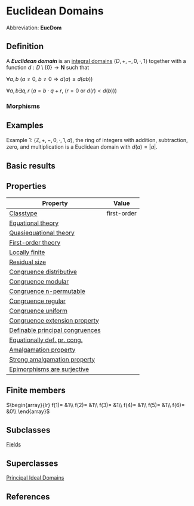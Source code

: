 # Euclidean Domains

Abbreviation: **EucDom**
## Definition
A ***Euclidean domain*** is an [integral domains](integral_domains.md) $\langle D,+,-,0,\cdot,1\rangle$ together with a function $d:D\setminus\{0\} \to\mathbf{N}$ such that 


$\forall a,b\ (a\ne 0$, $b\neq 0 \Longrightarrow d(a)\le d(ab))$


$\forall a,b \exists q,r\ (a=b\cdot q+r$, $(r=0 \text{ or } d(r)<d(b)))$

### Morphisms

## Examples
Example 1: $\langle\mathbb{Z},+,-,0,\cdot,1,d\rangle$, the ring of integers with addition, subtraction, zero, and multiplication is a Euclidean domain with $d(a)=|a|$.


## Basic results

## Properties


|Property|Value|
|---|---|
|[Classtype](classtype.md)  |first-order |
|[Equational theory](equational_theory.md)  | |
|[Quasiequational theory](quasiequational_theory.md)  | |
|[First-order theory](first-order_theory.md)  | |
|[Locally finite](locally_finite.md)  | |
|[Residual size](residual_size.md)  | |
|[Congruence distributive](congruence_distributive.md)  | |
|[Congruence modular](congruence_modular.md)  | |
|[Congruence n-permutable](congruence_n-permutable.md)  | |
|[Congruence regular](congruence_regular.md)  | |
|[Congruence uniform](congruence_uniform.md)  | |
|[Congruence extension property](congruence_extension_property.md)  | |
|[Definable principal congruences](definable_principal_congruences.md)  | |
|[Equationally def. pr. cong.](equationally_def._pr._cong..md)  | |
|[Amalgamation property](amalgamation_property.md)  | |
|[Strong amalgamation property](strong_amalgamation_property.md)  | |
|[Epimorphisms are surjective](epimorphisms_are_surjective.md)  | |
## Finite members

$\begin{array}{lr}
f(1)= &1\\
f(2)= &1\\
f(3)= &1\\
f(4)= &1\\
f(5)= &1\\
f(6)= &0\\
\end{array}$

## Subclasses
[Fields](fields.md) 

## Superclasses
[Principal Ideal Domains](principal_ideal_domains.md) 


## References
